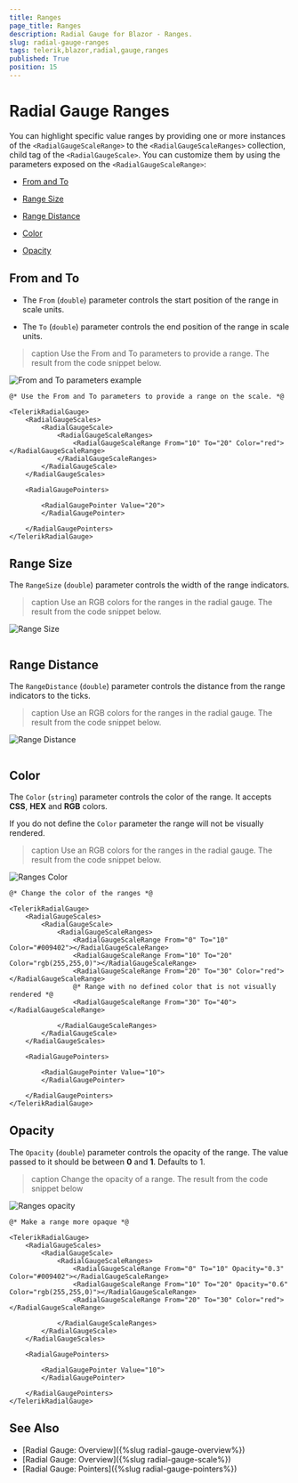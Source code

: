 ```yaml
---
title: Ranges
page_title: Ranges
description: Radial Gauge for Blazor - Ranges.
slug: radial-gauge-ranges
tags: telerik,blazor,radial,gauge,ranges
published: True
position: 15
---
```


# Radial Gauge Ranges

You can highlight specific value ranges by providing one or more instances of the `<RadialGaugeScaleRange>` to the `<RadialGaugeScaleRanges>` collection, child tag of the `<RadialGaugeScale>`. You can customize them by using the parameters exposed on the `<RadialGaugeScaleRange>`:

* [From and To](#from-and-to)

* [Range Size](#range-size)

* [Range Distance](#range-distance)

* [Color](#color)

* [Opacity](#opacity)

## From and To

* The `From` (`double`) parameter controls the start position of the range in scale units.

* The `To` (`double`) parameter controls the end position of the range in scale units.

>caption Use the From and To parameters to provide a range. The result from the code snippet below.

![From and To parameters example](images/from-to-range.png)

````CSHTML
@* Use the From and To parameters to provide a range on the scale. *@

<TelerikRadialGauge>
    <RadialGaugeScales>
        <RadialGaugeScale>
            <RadialGaugeScaleRanges>
                <RadialGaugeScaleRange From="10" To="20" Color="red"></RadialGaugeScaleRange>
            </RadialGaugeScaleRanges>
        </RadialGaugeScale>
    </RadialGaugeScales>

    <RadialGaugePointers>            

        <RadialGaugePointer Value="20">
        </RadialGaugePointer>

    </RadialGaugePointers>
</TelerikRadialGauge>
````

## Range Size

The `RangeSize` (`double`) parameter controls the width of the range indicators.

>caption Use an RGB colors for the ranges in the radial gauge. The result from the code snippet below.

![Range Size](images/range-size.png)

````CSHTML

````

## Range Distance 

The `RangeDistance` (`double`) parameter controls the distance from the range indicators to the ticks.

>caption Use an RGB colors for the ranges in the radial gauge. The result from the code snippet below.

![Range Distance](images/range-distance.png)

````CSHTML

````

## Color

The `Color` (`string`) parameter controls the color of the range. It accepts **CSS**, **HEX** and **RGB** colors.

If you do not define the `Color` parameter the range will not be visually rendered.

>caption Use an RGB colors for the ranges in the radial gauge. The result from the code snippet below.

![Ranges Color](images/ranges-color.png)

````CSHTML
@* Change the color of the ranges *@

<TelerikRadialGauge>
    <RadialGaugeScales>
        <RadialGaugeScale>
            <RadialGaugeScaleRanges>
                <RadialGaugeScaleRange From="0" To="10" Color="#009402"></RadialGaugeScaleRange>
                <RadialGaugeScaleRange From="10" To="20" Color="rgb(255,255,0)"></RadialGaugeScaleRange>
                <RadialGaugeScaleRange From="20" To="30" Color="red"></RadialGaugeScaleRange>
                @* Range with no defined color that is not visually rendered *@
                <RadialGaugeScaleRange From="30" To="40"></RadialGaugeScaleRange>

            </RadialGaugeScaleRanges>
        </RadialGaugeScale>
    </RadialGaugeScales>

    <RadialGaugePointers>

        <RadialGaugePointer Value="10">
        </RadialGaugePointer>
        
    </RadialGaugePointers>
</TelerikRadialGauge>
````

## Opacity

The `Opacity` (`double`) parameter controls the opacity of the range. The value passed to it should be between **0** and **1**. Defaults to 1.

>caption Change the opacity of a range. The result from the code snippet below

![Ranges opacity](images/ranges-opacity.png)

````CSHTML
@* Make a range more opaque *@

<TelerikRadialGauge>
    <RadialGaugeScales>
        <RadialGaugeScale>
            <RadialGaugeScaleRanges>
                <RadialGaugeScaleRange From="0" To="10" Opacity="0.3" Color="#009402"></RadialGaugeScaleRange>
                <RadialGaugeScaleRange From="10" To="20" Opacity="0.6" Color="rgb(255,255,0)"></RadialGaugeScaleRange>
                <RadialGaugeScaleRange From="20" To="30" Color="red"></RadialGaugeScaleRange>
                
            </RadialGaugeScaleRanges>
        </RadialGaugeScale>
    </RadialGaugeScales>

    <RadialGaugePointers>

        <RadialGaugePointer Value="10">
        </RadialGaugePointer>

    </RadialGaugePointers>
</TelerikRadialGauge>
````

## See Also

* [Radial Gauge: Overview]({%slug radial-gauge-overview%})
* [Radial Gauge: Overview]({%slug radial-gauge-scale%})
* [Radial Gauge: Pointers]({%slug radial-gauge-pointers%})
